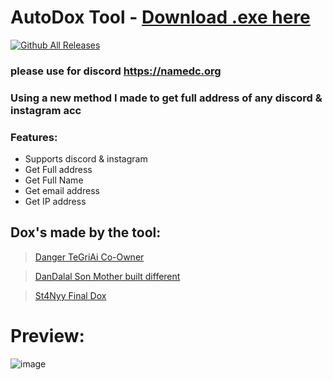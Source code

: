 # AutoDox Tool - [Download .exe here](https://github.com/fknMega/Auto-doxxing-tool/releases/tag/Releases)

[![Github All Releases](https://img.shields.io/github/downloads/fknMega/Auto-doxxing-tool/total.svg)]()

### please use for discord https://namedc.org

### Using a new method I made to get full address of any discord & instagram acc

### Features:
- Supports discord & instagram
- Get Full address
- Get Full Name
- Get email address
- Get IP address

## Dox's made by the tool:

> [Danger TeGriAi Co-Owner](https://doxbin.com/upload/DangerTeGriAiCoOwner)

> [DanDalal Son Mother built different](https://doxbin.com/upload/DanDalalSonMotherbuiltdifferent)

> [St4Nyy Final Dox](https://doxbin.com/upload/St4NyyFinalDox)

# Preview:
![image](https://media.discordapp.net/attachments/931150864729657395/946135747482775613/unknown.png)
